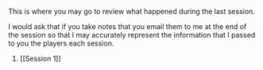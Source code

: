 This is where you may go to review what happened during the last session. 

I would ask that if you take notes that you email them to me at the end of the session so that I may accurately represent the information that I passed to you the players each session.

1. [[Session 1]]